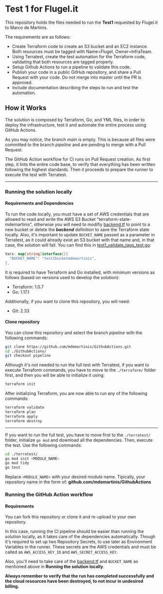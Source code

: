 # Test 1 for Flugel.it

This repository holds the files needed to run the **Test1** requested by Flugel.it to Marco de Martinis.

The requirements are as follows:

- Create Terraform code to create an S3 bucket and an EC2 instance. Both resources must be tagged with Name=Flugel, Owner=InfraTeam.
- Using Terratest, create the test automation for the Terraform code, validating that both resources are tagged properly.
- Setup Github Actions to run a pipeline to validate this code.
- Publish your code in a public GitHub repository, and share a Pull Request with your code. Do not merge into master until the PR is approved.
- Include documentation describing the steps to run and test the automation.

## How it Works

The solution is composed by Terraform, Go, and YML files, in order to deploy the infrastructure, test it and automate the entire process using GitHub Actions.

As you may notice, the branch *main* is empty. This is because all files were committed to the branch *pipeline* and are pending to merge with a Pull Request.

The GitHub Action workflow for CI runs on Pull Request creation. As first step, it lints the entire code base, to verify that everything has been written following the highest standards. Then it proceeds to prepare the runner to execute the test with Terratest.

---

### Running the solution locally

#### Requirements and Dependencies

To run the code locally, you must have a set of AWS credentials that are allowed to read and write the AWS S3 Bucket "terraform-state-mdemartinis", otherwise you will need to modifiy [backend.tf] to point to a new bucket or delete the ***backend*** definition to save the Terraform state locally.
Also, it's important to update `BUCKET_NAME` passed as a parameter in Terratest, as it could already exist an S3 bucket with that name and, in that case, the solution will fail. You can find this in [test1_validate_tags_test.go]:
```go
Vars: map[string]interface{}{
  "BUCKET_NAME": "test1bucketmdemartinis",
},
```

It is required to have Terraform and Go installed, with minimum versions as follows (based on versions used to develop the solution):
- Terraform: 1.0.7
- Go: 1.17.1

Additionally, if you want to clone this repository, you will need:
- Git: 2.33

#### Clone repository

You can clone this repository and select the branch *pipeline* with the following commands:
```bash
git clone https://github.com/mdemartinis/GithubActions.git
cd ./GithubActions/
git checkout pipeline
```

Although it's not needed to run the full test with Terratest, if you want to execute Terraform commands, you have to move to the `./terraform/` folder first, and then you will be able to initialize it using:
```bash
terraform init
```

After initializing Terraform, you are now able to run any of the following commands:
```bash
terraform validate
terraform plan
terraform apply
terraform destroy
```

---

If you want to run the full test, you have to move first to the `./terratest/` folder, initialize `go mod` and download all the dependencies. Then, execute the test. Use the following commands:
```bash
cd ./terratest/
go mod init <MODULE_NAME>
go mod tidy
go test
```

Replace `<MODULE_NAME>` with your desired module name. Tipically, your repository name in the form of: **github.com/mdemartinis/GithubActions**

### Running the GitHub Action workflow

#### Requirements

You can fork this repository or clone it and re-upload to your own repository.

In this case, running the CI pipeline should be easier than running the solution locally, as it takes care of the dependencies automatically. Though it's required to set up two Repository Secrets, to use later as Environment Variables in the runner. These secrets are the AWS credentials and must be called as `AWS_ACCESS_KEY_ID` and `AWS_SECRET_ACCESS_KEY`.

Also,  you'll need to take care of the [backend.tf] and `BUCKET_NAME` as mentioned above in **Running the solution locally**.


**Always remember to verify that the run has completed successfully and the cloud resources have been destroyed, to not incur in undesired billing.**


[//]: #

   [backend.tf]: <https://github.com/mdemartinis/GithubActions/blob/pipeline/terraform/backend.tf>
   [test1_validate_tags_test.go]: <https://github.com/mdemartinis/GithubActions/blob/pipeline/terratest/test1_validate_tags_test.go>
